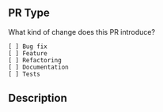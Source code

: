 ## PR Type
What kind of change does this PR introduce?
```
[ ] Bug fix
[ ] Feature
[ ] Refactoring
[ ] Documentation
[ ] Tests
```

## Description